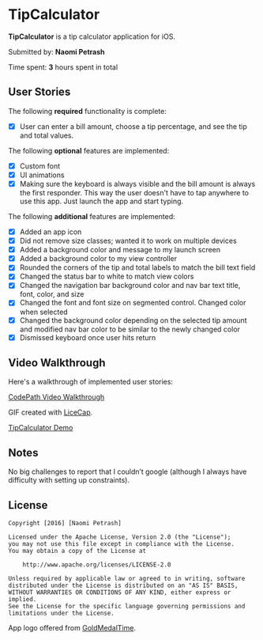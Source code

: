 # TipCalculator

**TipCalculator** is a tip calculator application for iOS.

Submitted by: **Naomi Petrash**

Time spent: **3** hours spent in total

## User Stories

The following **required** functionality is complete:
* [X] User can enter a bill amount, choose a tip percentage, and see the tip and total values.

The following **optional** features are implemented:
* [X] Custom font
* [X] UI animations
* [X] Making sure the keyboard is always visible and the bill amount is always the first responder. This way the user doesn't have to tap anywhere to use this app. Just launch the app and start typing.

The following **additional** features are implemented:

- [X] Added an app icon
- [X] Did not remove size classes; wanted it to work on multiple devices
- [X] Added a background color and message to my launch screen
- [X] Added a background color to my view controller
- [X] Rounded the corners of the tip and total labels to match the bill text field
- [X] Changed the status bar to white to match view colors
- [X] Changed the navigation bar background color and nav bar text title, font, color, and size
- [X] Changed the font and font size on segmented control. Changed color when selected
- [X] Changed the background color depending on the selected tip amount and modified nav bar color to be similar to the newly changed color
- [X] Dismissed keyboard once user hits return

## Video Walkthrough 

Here's a walkthrough of implemented user stories:

[CodePath Video Walkthrough](https://www.youtube.com/watch?v=lyR8w6zmxVc)

GIF created with [LiceCap](http://www.cockos.com/licecap/).

[TipCalculator Demo](https://github.com/naomipetrash/TipCalculator/blob/master/TipCalculator/TipCalculator%20Demo.gif)

## Notes

No big challenges to report that I couldn’t google (although I always have difficulty with setting up constraints).

## License

    Copyright [2016] [Naomi Petrash]

    Licensed under the Apache License, Version 2.0 (the "License");
    you may not use this file except in compliance with the License.
    You may obtain a copy of the License at

        http://www.apache.org/licenses/LICENSE-2.0

    Unless required by applicable law or agreed to in writing, software
    distributed under the License is distributed on an "AS IS" BASIS,
    WITHOUT WARRANTIES OR CONDITIONS OF ANY KIND, either express or implied.
    See the License for the specific language governing permissions and
    limitations under the License.

App logo offered from [GoldMedalTime](http://www.iosappdownload.org/download.php?boaID=368316).
